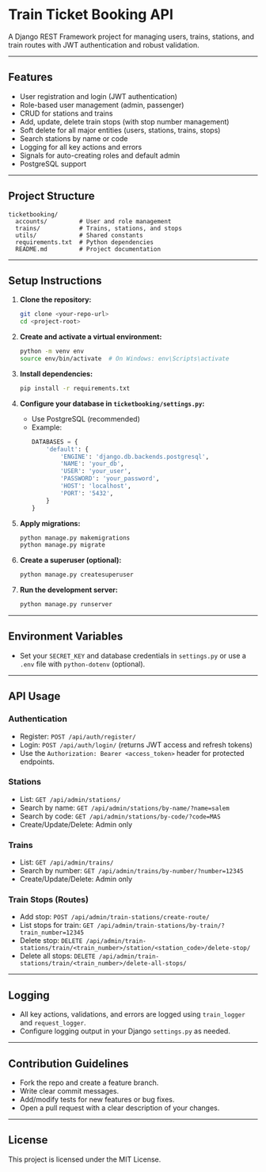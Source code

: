 # Train Ticket Booking API

A Django REST Framework project for managing users, trains, stations, and train routes with JWT authentication and robust validation.

---

## Features
- User registration and login (JWT authentication)
- Role-based user management (admin, passenger)
- CRUD for stations and trains
- Add, update, delete train stops (with stop number management)
- Soft delete for all major entities (users, stations, trains, stops)
- Search stations by name or code
- Logging for all key actions and errors
- Signals for auto-creating roles and default admin
- PostgreSQL support

---

## Project Structure
```
ticketbooking/
  accounts/         # User and role management
  trains/           # Trains, stations, and stops
  utils/            # Shared constants
  requirements.txt  # Python dependencies
  README.md         # Project documentation
```

---

## Setup Instructions

1. **Clone the repository:**
   ```bash
   git clone <your-repo-url>
   cd <project-root>
   ```

2. **Create and activate a virtual environment:**
   ```bash
   python -m venv env
   source env/bin/activate  # On Windows: env\Scripts\activate
   ```

3. **Install dependencies:**
   ```bash
   pip install -r requirements.txt
   ```

4. **Configure your database in `ticketbooking/settings.py`:**
   - Use PostgreSQL (recommended)
   - Example:
     ```python
     DATABASES = {
         'default': {
             'ENGINE': 'django.db.backends.postgresql',
             'NAME': 'your_db',
             'USER': 'your_user',
             'PASSWORD': 'your_password',
             'HOST': 'localhost',
             'PORT': '5432',
         }
     }
     ```

5. **Apply migrations:**
   ```bash
   python manage.py makemigrations
   python manage.py migrate
   ```

6. **Create a superuser (optional):**
   ```bash
   python manage.py createsuperuser
   ```

7. **Run the development server:**
   ```bash
   python manage.py runserver
   ```

---

## Environment Variables
- Set your `SECRET_KEY` and database credentials in `settings.py` or use a `.env` file with `python-dotenv` (optional).

---

## API Usage

### **Authentication**
- Register: `POST /api/auth/register/`
- Login: `POST /api/auth/login/` (returns JWT access and refresh tokens)
- Use the `Authorization: Bearer <access_token>` header for protected endpoints.

### **Stations**
- List: `GET /api/admin/stations/`
- Search by name: `GET /api/admin/stations/by-name/?name=salem`
- Search by code: `GET /api/admin/stations/by-code/?code=MAS`
- Create/Update/Delete: Admin only

### **Trains**
- List: `GET /api/admin/trains/`
- Search by number: `GET /api/admin/trains/by-number/?number=12345`
- Create/Update/Delete: Admin only

### **Train Stops (Routes)**
- Add stop: `POST /api/admin/train-stations/create-route/`
- List stops for train: `GET /api/admin/train-stations/by-train/?train_number=12345`
- Delete stop: `DELETE /api/admin/train-stations/train/<train_number>/station/<station_code>/delete-stop/`
- Delete all stops: `DELETE /api/admin/train-stations/train/<train_number>/delete-all-stops/`

---

## Logging
- All key actions, validations, and errors are logged using `train_logger` and `request_logger`.
- Configure logging output in your Django `settings.py` as needed.

---

## Contribution Guidelines
- Fork the repo and create a feature branch.
- Write clear commit messages.
- Add/modify tests for new features or bug fixes.
- Open a pull request with a clear description of your changes.

---

## License
This project is licensed under the MIT License.
